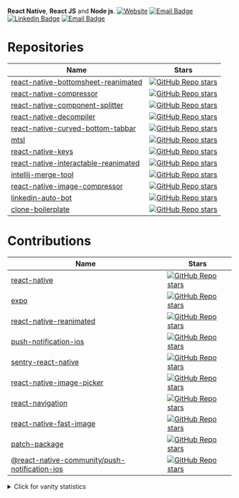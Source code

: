 **React Native**, **React JS** and **Node js**. [![Website](https://img.shields.io/website?label=numan.dev&style=flat-square&url=https://numan.dev)](https://numan.dev) [![Email Badge](https://img.shields.io/stackexchange/stackoverflow/r/8079868?label=StackOverFlow&logo=stackoverflow)](https://stackoverflow.com/users/8079868/muhammad-numan?tab=profile) [![Linkedin Badge](https://img.shields.io/badge/-linkedin-blue?style=flat-square&logo=Linkedin&logoColor=white&link=https://www.linkedin.com/in/josesousaneto/)](https://www.linkedin.com/in/nomi9995) [![Email Badge](https://img.shields.io/badge/muhammadnuman70@gmail.com-red?style=flat-square&logo=Gmail&logoColor=white&link=mailto:muhammadnuman70@gmail.com)](mailto:muhammadnuman70@gmail.com)

# Repositories

| Name                                                                                                               | Stars                                                                                                                                                                                                                                                                            |
| ------------------------------------------------------------------------------------------------------------------ | -------------------------------------------------------------------------------------------------------------------------------------------------------------------------------------------------------------------------------------------------------------------------------- |
| [react-native-bottomsheet-reanimated](https://github.com/nomi9995/react-native-bottomsheet-reanimated)   | [![GitHub Repo stars](https://img.shields.io/github/stars/nomi9995/react-native-bottomsheet-reanimated?color=black&label=%F0%9F%8C%9F&style=for-the-badge)](https://github.com/nomi9995/react-native-bottomsheet-reanimated)   |
| [react-native-compressor](https://github.com/Shobbak/react-native-compressor)                            | [![GitHub Repo stars](https://img.shields.io/github/stars/Shobbak/react-native-compressor?color=black&label=%F0%9F%8C%9F&style=for-the-badge)](https://github.com/Shobbak/react-native-compressor)                             |
| [react-native-component-splitter](https://github.com/nomi9995/react-native-component-splitter)           | [![GitHub Repo stars](https://img.shields.io/github/stars/nomi9995/react-native-component-splitter?color=black&label=%F0%9F%8C%9F&style=for-the-badge)](https://github.com/nomi9995/react-native-component-splitter)           |
| [react-native-decompiler](https://github.com/nomi9995/react-native-decompiler)                           | [![GitHub Repo stars](https://img.shields.io/github/stars/nomi9995/react-native-decompiler?color=black&label=%F0%9F%8C%9F&style=for-the-badge)](https://github.com/nomi9995/react-native-decompiler)                           | .   |
| [react-native-curved-bottom-tabbar](https://github.com/nomi9995/react-native-curved-bottom-tabbar)       | [![GitHub Repo stars](https://img.shields.io/github/stars/nomi9995/react-native-curved-bottom-tabbar?color=black&label=%F0%9F%8C%9F&style=for-the-badge)](https://github.com/nomi9995/react-native-curved-bottom-tabbar)       | .   |
| [mtsl](https://github.com/nomi9995/mtsl)                                                                 | [![GitHub Repo stars](https://img.shields.io/github/stars/nomi9995/mtsl?color=black&label=%F0%9F%8C%9F&style=for-the-badge)](https://github.com/nomi9995/mtsl)                                                                 |
| [react-native-keys](https://github.com/nomi9995/react-native-keys)                                       | [![GitHub Repo stars](https://img.shields.io/github/stars/nomi9995/react-native-keys?color=black&label=%F0%9F%8C%9F&style=for-the-badge)](https://github.com/nomi9995/react-native-keys)                                       |
| [react-native-interactable-reanimated](https://github.com/nomi9995/react-native-interactable-reanimated) | [![GitHub Repo stars](https://img.shields.io/github/stars/nomi9995/react-native-interactable-reanimated?color=black&label=%F0%9F%8C%9F&style=for-the-badge)](https://github.com/nomi9995/react-native-interactable-reanimated) |
| [intellij-merge-tool](https://github.com/nomi9995/intellij-merge-tool)                                   | [![GitHub Repo stars](https://img.shields.io/github/stars/nomi9995/intellij-merge-tool?color=black&label=%F0%9F%8C%9F&style=for-the-badge)](https://github.com/nomi9995/intellij-merge-tool)                                   |
| [react-native-image-compressor](https://github.com/nomi9995/react-native-image-compressor)               | [![GitHub Repo stars](https://img.shields.io/github/stars/nomi9995/react-native-image-compressor?color=black&label=%F0%9F%8C%9F&style=for-the-badge)](https://github.com/nomi9995/react-native-image-compressor)               |
| [linkedin-auto-bot](https://github.com/nomi9995/linkedin-auto-bot)                                       | [![GitHub Repo stars](https://img.shields.io/github/stars/nomi9995/linkedin-auto-bot?color=black&label=%F0%9F%8C%9F&style=for-the-badge)](https://github.com/nomi9995/linkedin-auto-bot)                                       |
| [clone-boilerplate](https://github.com/nomi9995/clone-boilerplate)                                       | [![GitHub Repo stars](https://img.shields.io/github/stars/nomi9995/clone-boilerplate?color=black&label=%F0%9F%8C%9F&style=for-the-badge)](https://github.com/nomi9995/clone-boilerplate)                                       |

# Contributions

| Name                                                                                                               | Stars                                                                                                                                                                                                                                                                            |
| ------------------------------------------------------------------------------------------------------------------ | -------------------------------------------------------------------------------------------------------------------------------------------------------------------------------------------------------------------------------------------------------------------------------- |
| [react-native](https://github.com/facebook/react-native/commits?author=nomi9995)                                   | [![GitHub Repo stars](https://img.shields.io/github/stars/facebook/react-native?color=black&label=Open%20Contributions%20%F0%9F%8C%9F&style=for-the-badge)](https://github.com/facebook/react-native/commits?author=nomi9995)                                                    |
| [expo](https://github.com/expo/expo/commits?author=nomi9995)                                                       | [![GitHub Repo stars](https://img.shields.io/github/stars/expo/expo?color=black&label=Open%20Contributions%20%F0%9F%8C%9F&style=for-the-badge)](https://github.com/expo/expo/commits?author=nomi9995)                                                                            |
| [react-native-reanimated](https://github.com/software-mansion/react-native-reanimated/commits?author=nomi9995)     | [![GitHub Repo stars](https://img.shields.io/github/stars/software-mansion/react-native-reanimated?color=black&label=Open%20Contributions%20%F0%9F%8C%9F&style=for-the-badge)](https://github.com/software-mansion/react-native-reanimated/commits?author=nomi9995)              |
| [push-notification-ios](https://github.com/react-native-community/push-notification-ios/commits?author=nomi9995)   | [![GitHub Repo stars](https://img.shields.io/github/stars/react-native-community/push-notification-ios?color=black&label=Open%20Contributions%20%F0%9F%8C%9F&style=for-the-badge)](https://github.com/react-native-community/push-notification-ios/commits?author=nomi9995)      |
| [sentry-react-native](https://github.com/getsentry/sentry-react-native/commits?author=nomi9995)                    | [![GitHub Repo stars](https://img.shields.io/github/stars/getsentry/sentry-react-native?color=black&label=Open%20Contributions%20%F0%9F%8C%9F&style=for-the-badge)](https://github.com/getsentry/sentry-react-native/commits?author=nomi9995)                                    |
| [react-native-image-picker](https://github.com/react-native-image-picker/react-native-image-picker/pulls/nomi9995) | [![GitHub Repo stars](https://img.shields.io/github/stars/react-native-image-picker/react-native-image-picker?color=black&label=Open%20Contributions%20%F0%9F%8C%9F&style=for-the-badge)](https://github.com/react-native-image-picker/react-native-image-picker/pulls/nomi9995) |
| [react-navigation](https://github.com/react-navigation/react-navigation/pulls/nomi9995)                            | [![GitHub Repo stars](https://img.shields.io/github/stars/react-navigation/react-navigation?color=black&label=Open%20Contributions%20%F0%9F%8C%9F&style=for-the-badge)](https://github.com/react-navigation/react-navigation/pulls/nomi9995)                                     |
| [react-native-fast-image](https://github.com/DylanVann/react-native-fast-image/commits?author=nomi9995)                                   | [![GitHub Repo stars](https://img.shields.io/github/stars/DylanVann/react-native-fast-image?color=black&label=Open%20Contributions%20%F0%9F%8C%9F&style=for-the-badge)](https://github.com/DylanVann/react-native-fast-image/commits?author=nomi9995)                                                    |
| [patch-package](https://github.com/ds300/patch-package/commits?author=nomi9995)                                   | [![GitHub Repo stars](https://img.shields.io/github/stars/ds300/patch-package?color=black&label=Open%20Contributions%20%F0%9F%8C%9F&style=for-the-badge)](https://github.com/ds300/patch-package/commits?author=nomi9995)                                                    |
| [@react-native-community/push-notification-ios](https://github.com/react-native-push-notification/ios/commits?author=nomi9995)                                   | [![GitHub Repo stars](https://img.shields.io/github/stars/react-native-push-notification/ios?color=black&label=Open%20Contributions%20%F0%9F%8C%9F&style=for-the-badge)](https://github.com/react-native-push-notification/ios/commits?author=nomi9995)                                                    |

<details>
<summary>Click for vanity statistics</summary>

![Numan's GitHub stats](https://github-readme-stats.vercel.app/api?username=nomi9995)
